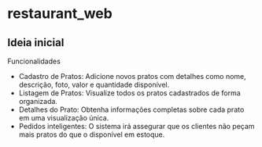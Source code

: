 # restaurant_web

## Ideia inicial

Funcionalidades

- Cadastro de Pratos: Adicione novos pratos com detalhes como nome, descrição, foto, valor e quantidade disponível.
- Listagem de Pratos: Visualize todos os pratos cadastrados de forma organizada.
- Detalhes do Prato: Obtenha informações completas sobre cada prato em uma visualização única.
- Pedidos inteligentes: O sistema irá assegurar que os clientes não peçam mais pratos do que o disponível em estoque.


